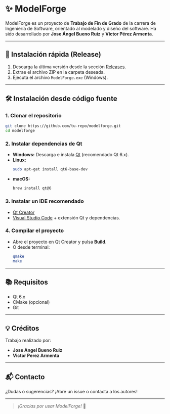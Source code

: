 # ✨ ModelForge

ModelForge es un proyecto de **Trabajo de Fin de Grado** de la carrera de Ingeniería de Software, orientado al modelado y diseño del software. Ha sido desarrollado por **Jose Ángel Bueno Ruiz** y **Víctor Pérez Armenta**.

---

## 🚀 Instalación rápida (Release)

1. Descarga la última versión desde la sección [Releases](https://github.com/JoseBueno30/ModelForge/releases).
2. Extrae el archivo ZIP en la carpeta deseada.
3. Ejecuta el archivo `ModelForge.exe` (Windows).

---

## 🛠️ Instalación desde código fuente

### 1. Clonar el repositorio

```bash
git clone https://github.com/tu-repo/modelforge.git
cd modelforge
```

### 2. Instalar dependencias de Qt

- **Windows:** Descarga e instala [Qt](https://www.qt.io/download) (recomendado Qt 6.x).
- **Linux:**  
    ```bash
    sudo apt-get install qt6-base-dev
    ```
- **macOS:**  
    ```bash
    brew install qt@6
    ```

### 3. Instalar un IDE recomendado

- [Qt Creator](https://www.qt.io/product/development-tools)
- [Visual Studio Code](https://code.visualstudio.com/) + extensión Qt y dependencias.

### 4. Compilar el proyecto

- Abre el proyecto en Qt Creator y pulsa **Build**.
- O desde terminal:
    ```bash
    qmake
    make
    ```

---

## 📚 Requisitos

- Qt 6.x
- CMake (opcional)
- Git

---

## 💡 Créditos

Trabajo realizado por:
- **Jose Angel Bueno Ruiz**
- **Victor Perez Armenta**

---

## 📬 Contacto

¿Dudas o sugerencias? ¡Abre un issue o contacta a los autores!

---

> _¡Gracias por usar ModelForge!_ 🚀
